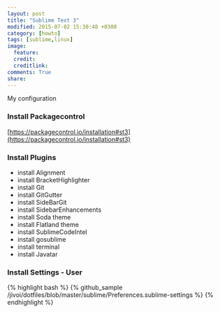 ```yaml
---
layout: post
title: "Sublime Text 3"
modified: 2015-07-02 15:30:48 +0300
category: [howto]
tags: [sublime,linux]
image:
  feature:
  credit:
  creditlink:
comments: True
share:
---
```

My configuration

### Install Packagecontrol
[https://packagecontrol.io/installation#st3](https://packagecontrol.io/installation#st3)

### Install Plugins
- install Alignment
- install BracketHighlighter
- install Git
- install GitGutter
- install SideBarGit
- install SidebarEnhancements
- install Soda theme
- install Flatland theme
- install SublimeCodeIntel
- install gosublime
- install terminal
- install Javatar

### Install Settings - User
{% highlight bash %}
{% github_sample /jivoi/dotfiles/blob/master/sublime/Preferences.sublime-settings %}
{% endhighlight %}

